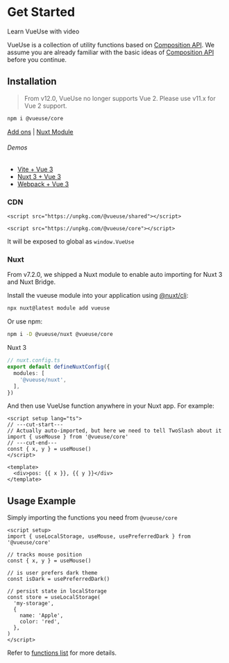 # Get Started

<CourseLink href="https://vueschool.io/courses/vueuse-for-everyone?friend=vueuse">Learn VueUse with video</CourseLink>

VueUse is a collection of utility functions based on [Composition API](https://vuejs.org/guide/extras/composition-api-faq.html). We assume you are already familiar with the basic ideas of [Composition API](https://vuejs.org/guide/extras/composition-api-faq.html) before you continue.

## Installation

> From v12.0, VueUse no longer supports Vue 2. Please use v11.x for Vue 2 support.

```bash
npm i @vueuse/core
```

[Add ons](/add-ons.html) | [Nuxt Module](/guide/index.html#nuxt)

###### Demos

- [Vite + Vue 3](https://github.com/vueuse/vueuse-vite-starter)
- [Nuxt 3 + Vue 3](https://github.com/antfu/vitesse-nuxt3)
- [Webpack + Vue 3](https://github.com/vueuse/vueuse-vue3-example)

### CDN

```vue
<script src="https://unpkg.com/@vueuse/shared"></script>

<script src="https://unpkg.com/@vueuse/core"></script>
```

It will be exposed to global as `window.VueUse`

### Nuxt

From v7.2.0, we shipped a Nuxt module to enable auto importing for Nuxt 3 and Nuxt Bridge.

Install the vueuse module into your application using [@nuxt/cli](https://nuxt.com/docs/api/commands/module):

```bash
npx nuxt@latest module add vueuse
```

Or use npm:

```bash
npm i -D @vueuse/nuxt @vueuse/core
```

Nuxt 3

```ts
// nuxt.config.ts
export default defineNuxtConfig({
  modules: [
    '@vueuse/nuxt',
  ],
})
```

And then use VueUse function anywhere in your Nuxt app. For example:

```vue twoslash
<script setup lang="ts">
// ---cut-start---
// Actually auto-imported, but here we need to tell TwoSlash about it
import { useMouse } from '@vueuse/core'
// ---cut-end---
const { x, y } = useMouse()
</script>

<template>
  <div>pos: {{ x }}, {{ y }}</div>
</template>
```

## Usage Example

Simply importing the functions you need from `@vueuse/core`

```vue twoslash
<script setup>
import { useLocalStorage, useMouse, usePreferredDark } from '@vueuse/core'

// tracks mouse position
const { x, y } = useMouse()

// is user prefers dark theme
const isDark = usePreferredDark()

// persist state in localStorage
const store = useLocalStorage(
  'my-storage',
  {
    name: 'Apple',
    color: 'red',
  },
)
</script>
```

Refer to [functions list](/functions) for more details.
